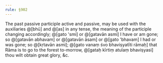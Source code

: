 ```yaml
---
rule: §902
---
```


The past passive participle active and passive, may be used with the auxiliaries @[bhū] and @[as] in any tense, the meaning of the participle changing accordingly; @[gato 'smi] or @[gatavān asmi] I have or am gone; so @[gatavān abhavam] or @[gatavān āsam] or @[gato 'bhavam] I had or was gone; so @[kṛtavān asmi]; @[gato vanaṃ śvo bhaviṣyatīti rāmaḥ] that Rāma is to go to the forest to-morrow, @[gataḥ kīrtiṃ atulaṃ bhaviṣyasi] thou wilt obtain great glory, &c.